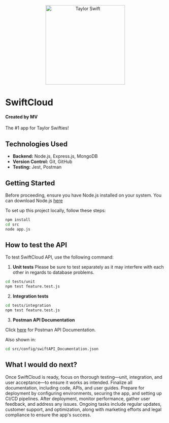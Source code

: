 <div align="center">
<img alt="Taylor Swift" src="https://ucarecdn.com/8f15aeb4-745e-4282-a16c-a59bb117da6e/pngcliparttaylorswifttaylorswift1thumbnail.png" alt="Taylor Swift" width=250px/>
</div>

# SwiftCloud 

<h4>Created by MV</h4>

The #1 app for Taylor Swifties!  

## Technologies Used
- **Backend:** Node.js, Express.js, MongoDB
- **Version Control:** Git, GitHub
- **Testing:** Jest, Postman

## Getting Started

Before proceeding, ensure you have Node.js installed on your system. You can download Node.js [here](https://nodejs.org/)

To set up this project locally, follow these steps:

 ```bash
 npm install
 cd src
 node app.js
 ```

## How to test the API

To test SwiftCloud API, use the following command:

1. **Unit tests**
Please be sure to test separately as it may interfere with each other in regards to database problems.

```bash
cd tests/unit
npm test feature.test.js
```

2. **Integration tests**
```bash
cd tests/integration
npm test feature.test.js
```

3. **Postman API Documentation**
   
Click [here](https://documenter.getpostman.com/view/21121193/2sA3s6EUyZ) for Postman API Documentation.

Also shown in:
```bash
cd src/config/swiftAPI_Documentation.json
```

## What I would do next?

Once SwiftCloud is ready, focus on thorough testing—unit, integration, and user acceptance—to ensure it works as intended. Finalize all documentation, including code, APIs, and user guides. Prepare for deployment by configuring environments, securing the app, and setting up CI/CD pipelines. After deployment, monitor performance, gather user feedback, and address any issues. Ongoing tasks include regular updates, customer support, and optimization, along with marketing efforts and legal compliance to ensure the app's success.


  



